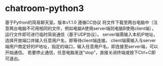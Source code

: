 # chatroom-python3
基于Python的简易聊天室。版本v1.1.0
遵循CC协议
将文件下载至两台电脑中（注意两台电脑不可用相同的文件，例如电脑A使用server端则电脑B使用client端），运行文件即可进行临时简易通信（基于UDP协议）。
server端需输入本机IP地址，选择开放端口并输入任意用户名，即等待client端连接。
client端需输入与server端用户商定好的IP地址，指定的端口，输入任意用户名，即连接至server端，可以开始通信。
若要停止通信，任意电脑发送"stop"，直接关闭终端或按下Ctrl+C即可退出。
